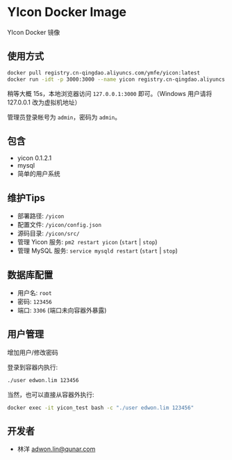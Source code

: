 # YIcon Docker Image

YIcon Docker 镜像

## 使用方式

```bash
docker pull registry.cn-qingdao.aliyuncs.com/ymfe/yicon:latest
docker run -idt -p 3000:3000 --name yicon registry.cn-qingdao.aliyuncs.com/ymfe/yicon
```

稍等大概 15s，本地浏览器访问 `127.0.0.1:3000` 即可。（Windows 用户请将 127.0.0.1 改为虚拟机地址）

管理员登录帐号为 `admin`，密码为 `admin`。

## 包含

* yicon 0.1.2.1
* mysql
* 简单的用户系统

## 维护Tips

* 部署路径: `/yicon`
* 配置文件: `/yicon/config.json`
* 源码目录: `/yicon/src/`
* 管理 Yicon 服务: `pm2 restart yicon` (`start` | `stop`)
* 管理 MySQL 服务: `service mysqld restart` (`start` | `stop`)

## 数据库配置

* 用户名: `root`
* 密码: `123456`
* 端口: `3306` (端口未向容器外暴露)

## 用户管理

增加用户/修改密码

登录到容器内执行:

```bash
./user edwon.lim 123456
```

当然，也可以直接从容器外执行:

```bash
docker exec -it yicon_test bash -c "./user edwon.lim 123456"
```

## 开发者

* 林洋 <adwon.lin@qunar.com>
